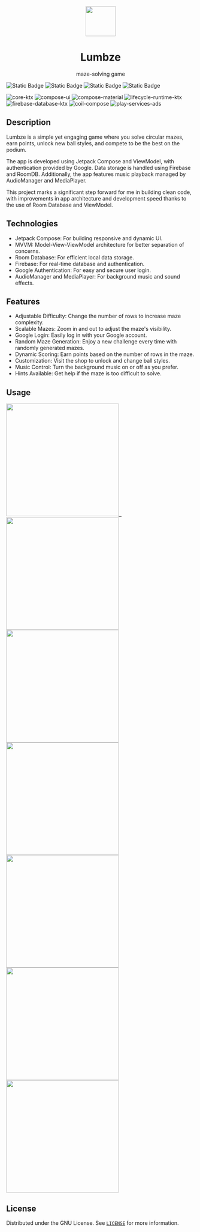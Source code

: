 <div align="center">
  <a href="https://play.google.com/store/apps/details?id=com.voidsamuraj.lumbze" target="_blank">
   <img src="https://github.com/VoidSamuraj/Lumbze/assets/49106260/c8e51dca-1347-4d60-a9f9-a9e05729c69e" width="80" height="80">
  </a>

  <h1 align="center">Lumbze</h1>

  <p align="center">
    maze-solving game
  </p>
</div>

![Static Badge](https://img.shields.io/badge/jetpack_compose-1.3.0-green)
![Static Badge](https://img.shields.io/badge/compileSdk-33-blue)
![Static Badge](https://img.shields.io/badge/minSdkVersion-28-blue)
![Static Badge](https://img.shields.io/badge/targetSdkVersion-33-blue)

![core-ktx](https://img.shields.io/badge/androidx.core:core--ktx-1.9.0-yellow)
![compose-ui](https://img.shields.io/badge/androidx.compose.ui:ui-1.3.2-orange)
![compose-material](https://img.shields.io/badge/androidx.compose.material:material-1.3.1-orange)
![lifecycle-runtime-ktx](https://img.shields.io/badge/androidx.lifecycle:lifecycle--runtime--ktx-2.5.1-blue)
![firebase-database-ktx](https://img.shields.io/badge/com.google.firebase:firebase--database--ktx-20.1.0-red)
![coil-compose](https://img.shields.io/badge/io.coil--kt:coil--compose-2.2.2-purple)
![play-services-ads](https://img.shields.io/badge/com.google.android.gms:play--services--ads-21.4.0-red)

## Description
  Lumbze is a simple yet engaging game where you solve circular mazes, earn points, unlock new ball styles, and compete to be the best on the podium.

  The app is developed using Jetpack Compose and ViewModel, with authentication provided by Google. Data storage is handled using Firebase and RoomDB. Additionally, the app features music playback managed by AudioManager and MediaPlayer.

  This project marks a significant step forward for me in building clean code, with improvements in app architecture and development speed thanks to the use of Room Database and ViewModel.

## Technologies
* Jetpack Compose: For building responsive and dynamic UI.
* MVVM: Model-View-ViewModel architecture for better separation of concerns.
* Room Database: For efficient local data storage.
* Firebase: For real-time database and authentication.
* Google Authentication: For easy and secure user login.
* AudioManager and MediaPlayer: For background music and sound effects.

## Features
* Adjustable Difficulty: Change the number of rows to increase maze complexity.
* Scalable Mazes: Zoom in and out to adjust the maze's visibility.
* Google Login: Easily log in with your Google account.
* Random Maze Generation: Enjoy a new challenge every time with randomly generated mazes.
* Dynamic Scoring: Earn points based on the number of rows in the maze.
* Customization: Visit the shop to unlock and change ball styles.
* Music Control: Turn the background music on or off as you prefer.
* Hints Available: Get help if the maze is too difficult to solve.

  
## Usage
<p align="left">
  <a href="https://play.google.com/store/apps/details?id=com.voidsamuraj.lumbze">  
    <img src="https://user-images.githubusercontent.com/49106260/157001205-8efc5d81-936b-452e-9847-3191c7dd7794.png"  width="300"/>&nbsp;&nbsp;
  </a>
  <br/>
  
  <img src="https://user-images.githubusercontent.com/49106260/216027083-07fe4a60-9a99-4157-842f-6b837cca9154.png"  width="300"/>
  <img src="https://user-images.githubusercontent.com/49106260/216026973-41dffe6f-84f9-4e02-a1ff-7c2f542712ff.png"  width="300"/> 
  <img src="https://user-images.githubusercontent.com/49106260/216027036-eff72995-1fed-4b28-9cff-d1c961c70f84.png"  width="300"/>
  <img src="https://user-images.githubusercontent.com/49106260/216026996-69a706cb-02be-48e1-9f0e-9e348ca650ca.png"  width="300"/>
  <img src="https://user-images.githubusercontent.com/49106260/216027018-e61ed39e-14b5-45b1-8dcd-dc6eb2272c99.png"  width="300"/>
  <img src="https://user-images.githubusercontent.com/49106260/216027127-f0be76b0-ab33-4cc2-a00b-0382b4a6d16c.png"  width="300"/>
</p>

## License

Distributed under the GNU License. See <a href="https://github.com/VoidSamuraj/Lumbze/blob/master/LICENSE">`LICENSE`</a> for more information.

